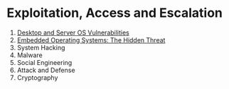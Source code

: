 # Exploitation, Access and Escalation
1. [Desktop and Server OS Vulnerabilities](./Vulnerabilities.md)
2. [Embedded Operating Systems: The Hidden Threat](./Embedded.md)
3. System Hacking
4. Malware
5. Social Engineering
6. Attack and Defense
7. Cryptography
